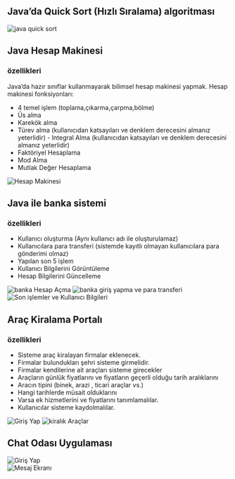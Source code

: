 ## Java’da Quick Sort (Hızlı Sıralama) algoritması
![java quick sort](https://i.hizliresim.com/6qudm5s.png)

## Java Hesap Makinesi
### özellikleri 
Java’da hazır sınıflar kullanmayarak bilimsel hesap makinesi yapmak. Hesap makinesi fonksiyonları:

- 4 temel işlem (toplama,çıkarma,çarpma,bölme)
- Üs alma
- Karekök alma
- Türev alma (kullanıcıdan katsayıları ve denklem derecesini almanız yeterlidir) - Integral Alma (kullanıcıdan katsayıları ve denklem derecesini almanız yeterlidir)
- Faktöriyel Hesaplama
- Mod Alma
- Mutlak Değer Hesaplama

![Hesap Makinesi](https://i.hizliresim.com/t4hrjww.png)


## Java ile banka sistemi 
### özellikleri 

- Kullanıcı oluşturma (Aynı kullanıcı adı ile oluşturulamaz)
- Kullanıcılara para transferi (sistemde kayıtlı olmayan kullanıcılara para gönderimi olmaz)
- Yapılan son 5 işlem 
- Kullanıcı Bilgilerini Görüntüleme
- Hesap Bilgilerini Güncelleme


![banka Hesap Açma](https://i.hizliresim.com/91etu49.png)
![banka giriş yapma ve para transferi](https://i.hizliresim.com/lcauhq5.png)
![Son işlemler ve Kullanıcı Bilgileri](https://i.hizliresim.com/aepbq6l.png)

## Araç Kiralama Portalı
### özellikleri 

- Sisteme araç kiralayan firmalar eklenecek.
- Firmalar bulundukları şehri sisteme girmelidir.
- Firmalar kendilerine ait araçları sisteme girecekler
- Araçların günlük fiyatlarını ve fiyatların geçerli olduğu tarih aralıklarını
- Aracın tipini (binek, arazi , ticari araçlar vs.)
- Hangi tarihlerde müsait olduklarını
- Varsa ek hizmetlerini ve fiyatlarını tanımlamalılar.
- Kullanıcılar sisteme kaydolmalılar.

![Giriş Yap](https://i.hizliresim.com/4sno6jk.png)
![kiralık Araçlar](https://i.hizliresim.com/lq9kwph.png)

## Chat Odası Uygulaması

![Giriş Yap](https://i.hizliresim.com/kl7sorr.png)  
![Mesaj Ekranı](https://i.hizliresim.com/55bdav0.png)



